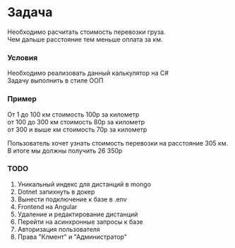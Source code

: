 # Задача

Необходимо расчитать стоимость перевозки груза.  
Чем дальше расстояние тем меньше оплата за км.

### Условия

Необходимо реализовать данный калькулятор на C#  
Задачу выполнить в стиле ООП

### Пример

От 1 до 100 км стоимость 100р за километр  
от 100 до 300 км стоимость 80р за километр  
от 300 и выше км стоимость 70р за километр  
  
Пользователь хочет узнать стоимость перевозки на расстояние 305 км.  
В итоге мы должны получить 26 350р


### TODO
1. Уникальный индекс для дистанций в mongo
2. Dotnet запихнуть в докер
3. Вынести подключение к базе в .env
4. Frontend на Angular
5. Удаление и редактирование дистанций
6. Перейти на асинхронные запросы к базе
7. Авторизация пользователя
8. Права "Клмент" и "Администратор"